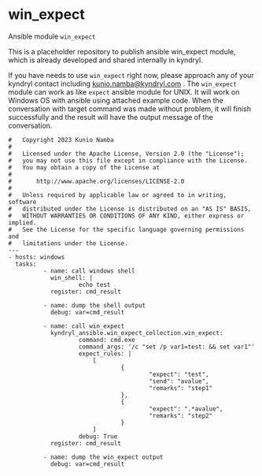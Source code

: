 # win_expect
Ansible module `win_expect`

This is a placeholder repository to publish ansible win_expect module, which is already developed and shared internally in kyndryl.

If you have needs to use `win_expect` right now, please approach any of your kyndryl contact including kunio.namba@kyndryl.com .
The `win_expect` module can work as like `expect` ansible module for UNIX. It will work on Windows OS with ansible using attached example code.
When the conversation with target command was made without problem, it will finish successfully and the result will have the output message of the conversation.

```
#   Copyright 2023 Kunio Namba
#
#   Licensed under the Apache License, Version 2.0 (the "License");
#   you may not use this file except in compliance with the License.
#   You may obtain a copy of the License at
#
#       http://www.apache.org/licenses/LICENSE-2.0
#
#   Unless required by applicable law or agreed to in writing, software
#   distributed under the License is distributed on an "AS IS" BASIS,
#   WITHOUT WARRANTIES OR CONDITIONS OF ANY KIND, either express or implied.
#   See the License for the specific language governing permissions and
#   limitations under the License.
---
- hosts: windows
  tasks:
          - name: call windows shell
            win_shell: |
                    echo test
            register: cmd_result

          - name: dump the shell output
            debug: var=cmd_result

          - name: call win_expect
            kyndryl_ansible.win_expect_collection.win_expect:
                    command: cmd.exe
                    command_args: '/c "set /p var1=test: && set var1"'
                    expect_rules: |
                        [
                                {
                                        "expect": "test",
                                        "send": "avalue",
                                        "remarks": "step1"
                                },
                                {
                                        "expect": ".*avalue",
                                        "remarks": "step2"
                                }
                        ]
                    debug: True
            register: cmd_result

          - name: dump the win_expect output
            debug: var=cmd_result
```
